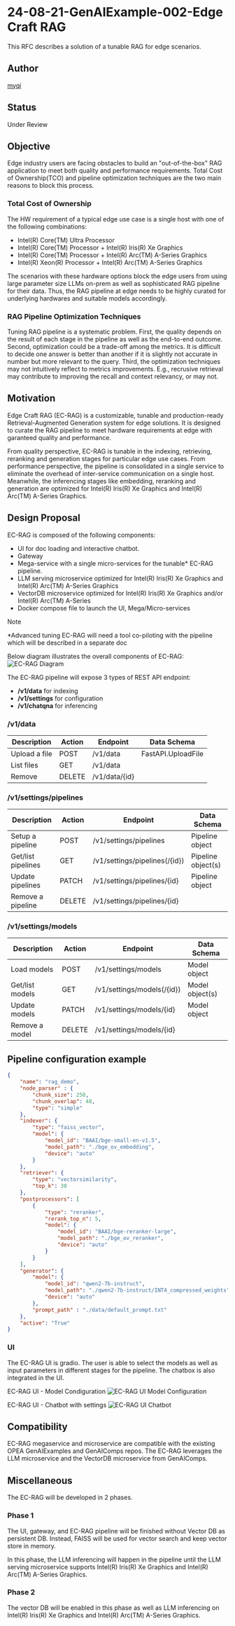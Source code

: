 # 24-08-21-GenAIExample-002-Edge Craft RAG

This RFC describes a solution of a tunable RAG for edge scenarios.

## Author

[myqi](https://github.com/myqi)

## Status

Under Review

## Objective

Edge industry users are facing obstacles to build an "out-of-the-box" RAG
application to meet both quality and performance requirements. Total Cost of
Ownership(TCO) and pipeline optimization techniques are the two main reasons
to block this process.

### Total Cost of Ownership

The HW requirement of a typical edge use case is a single host with one of the
following combinations:
- Intel(R) Core(TM) Ultra Processor
- Intel(R) Core(TM) Processor + Intel(R) Iris(R) Xe Graphics
- Intel(R) Core(TM) Processor + Intel(R) Arc(TM) A-Series Graphics
- Intel(R) Xeon(R) Processor + Intel(R) Arc(TM) A-Series Graphics

The scenarios with these hardware options block the edge users from using large
parameter size LLMs on-prem as well as sophisticated RAG pipeline for their data.
Thus, the RAG pipeline at edge needs to be highly curated for underlying hardwares
and suitable models accordingly.

### RAG Pipeline Optimization Techniques

Tuning RAG pipeline is a systematic problem. First, the quality depends on the
result of each stage in the pipeline as well as the end-to-end outcome. Second,
optimization could be a trade-off among the metrics. It is difficult to decide one
answer is better than another if it is slightly not accurate in number but more
relevant to the query. Third, the optimization techniques may not intuitively
reflect to metrics improvements. E.g., recrusive retrieval may contribute to
improving the recall and context relevancy, or may not.

## Motivation

Edge Craft RAG (EC-RAG) is a customizable, tunable and production-ready
Retrieval-Augmented Generation system for edge solutions. It is designed to
curate the RAG pipeline to meet hardware requirements at edge with garanteed
quality and performance.

From quality perspective, EC-RAG is tunable in the indexing, retrieving,
reranking and generation stages for particular edge use cases. From performance
perspective, the pipeline is consolidated in a single service to eliminate the
overhead of inter-service communication on a single host. Meanwhile, the inferencing
stages like embedding, reranking and generation are optimized for Intel(R) Iris(R)
Xe Graphics and Intel(R) Arc(TM) A-Series Graphics.

## Design Proposal

EC-RAG is composed of the following components:
- UI for doc loading and interactive chatbot.
- Gateway
- Mega-service with a single micro-services for the tunable* EC-RAG pipeline.
- LLM serving microservice optimized for Intel(R) Iris(R) Xe Graphics and Intel(R) Arc(TM) A-Series
Graphics
- VectorDB microservice optimized for Intel(R) Iris(R) Xe Graphics and/or Intel(R) Arc(TM) A-Series
- Docker compose file to launch the UI, Mega/Micro-services

> [!NOTE]
> *Advanced tuning EC-RAG will need a tool co-piloting with the pipeline which will be described in
> a separate doc

Below diagram illustrates the overall components of EC-RAG:
![EC-RAG Diagram](Edge_Craft_RAG.png)

The EC-RAG pipeline will expose 3 types of REST API endpoint:
- **/v1/data** for indexing
- **/v1/settings** for configuration
- **/v1/chatqna** for inferencing

### /v1/data

| Description   | Action | Endpoint      | Data Schema        |
| ------------- | ------ | ------------- | ------------------ |
| Upload a file | POST	 | /v1/data      | FastAPI.UploadFile |
| List files	| GET	 | /v1/data	     |                    |
| Remove	    | DELETE | /v1/data/{id} |	                  |

### /v1/settings/pipelines

| Description        | Action | Endpoint                      | Data Schema        |
| ------------------ | ------ | ----------------------------- | ------------------ |
| Setup a pipeline   | POST   | /v1/settings/pipelines        |	Pipeline object    |
| Get/list pipelines | GET    | /v1/settings/pipelines(/{id}) | Pipeline object(s) |               |
| Update pipelines   | PATCH  | /v1/settings/pipelines/{id}   | Pipeline object    |
| Remove a pipeline  | DELETE | /v1/settings/pipelines/{id}   |                    |

### /v1/settings/models

| Description     |	Action | Endpoint                   | Data Schema     |
| --------------- | ------ | -------------------------- | --------------- |
| Load models     |	POST   | /v1/settings/models        | Model object    |
| Get/list models | GET    | /v1/settings/models(/{id}) | Model object(s) |
| Update models   | PATCH  | /v1/settings/models/{id}   | Model object    |
| Remove a model  | DELETE | /v1/settings/models/{id}   |                 |

## Pipeline configuration example

```json
{
    "name": "rag_demo",
    "node_parser" : {
        "chunk_size": 250,
        "chunk_overlap": 48,
        "type": "simple"
    },
    "indexer": {
        "type": "faiss_vector",
        "model": {
            "model_id": "BAAI/bge-small-en-v1.5",
            "model_path": "./bge_ov_embedding",
            "device": "auto"
        }
    },
    "retriever": {
        "type": "vectorsimilarity",
        "top_k": 30
    },
    "postprocessors": [
        {
            "type": "reranker",
            "rerank_top_n": 5,
            "model": {
                "model_id": "BAAI/bge-reranker-large",
                "model_path": "./bge_ov_reranker",
                "device": "auto"
            }
        }
    ],
    "generator": {
        "model": {
            "model_id": "qwen2-7b-instruct",
            "model_path": "./qwen2-7b-instruct/INT4_compressed_weights",
            "device": "auto"
        },
        "prompt_path" : "./data/default_prompt.txt"
    },
    "active": "True"
}
```

### UI

The EC-RAG UI is gradio. The user is able to select the models as well as input
parameters in different stages for the pipeline. The chatbox is also integrated
in the UI.

EC-RAG UI - Model Condiguration
![EC-RAG UI Model Configuration](Edge_Craft_RAG_screenshot_1.png)

EC-RAG UI - Chatbot with settings
![EC-RAG UI Chatbot](Edge_Craft_RAG_screenshot_2.png)

## Compatibility

EC-RAG megaservice and microservice are compatible with the existing OPEA
GenAIExamples and GenAIComps repos. The EC-RAG leverages the LLM microservice
and the VectorDB microservice from GenAIComps.

## Miscellaneous

The EC-RAG will be developed in 2 phases.

### Phase 1

The UI, gateway, and EC-RAG pipeline will be finished without Vector DB as
persistent DB. Instead, FAISS will be used for vector search and keep vector
store in memory.

In this phase, the LLM inferencing will happen in the pipeline until the LLM
serving microservice supports Intel(R) Iris(R) Xe Graphics and Intel(R) Arc(TM)
A-Series Graphics.

### Phase 2

The vector DB will be enabled in this phase as well as LLM inferencing on
Intel(R) Iris(R) Xe Graphics and Intel(R) Arc(TM) A-Series Graphics.
